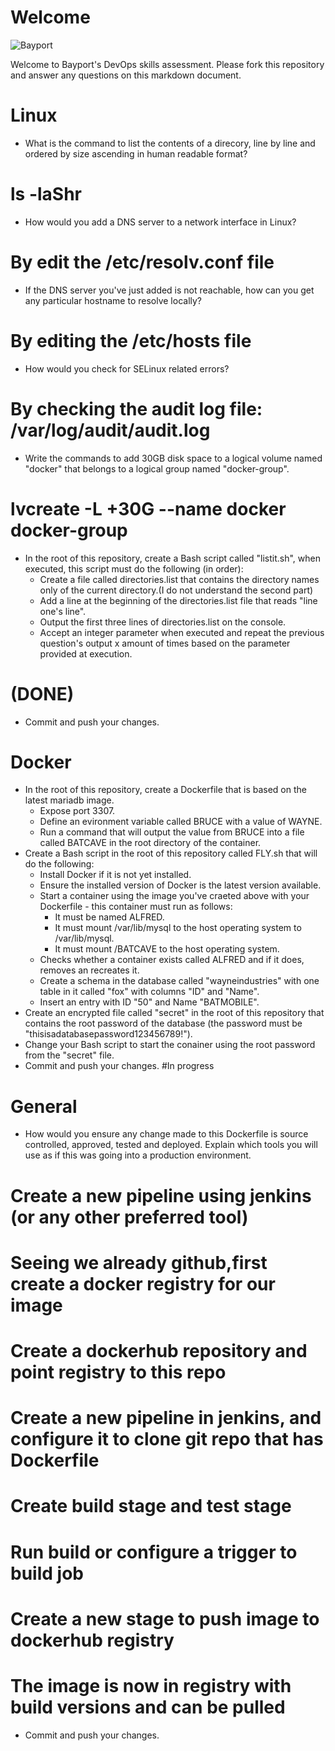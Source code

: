 
# Welcome

![Bayport](/Bayport_Logo.png)

Welcome to Bayport's DevOps skills assessment.
Please fork this repository and answer any questions on this markdown document.

# Linux
* What is the command to list the contents of a direcory, line by line and ordered by size ascending in human readable format?
# ls -laShr
* How would you add a DNS server to a network interface in Linux?
# By edit the /etc/resolv.conf file
* If the DNS server you've just added is not reachable, how can you get any particular hostname to resolve locally? 
# By editing the /etc/hosts file
* How would you check for SELinux related errors?
# By checking the audit log file: /var/log/audit/audit.log
* Write the commands to add 30GB disk space to a logical volume named "docker" that belongs to a logical group named "docker-group".
# lvcreate -L +30G --name docker docker-group
* In the root of this repository, create a Bash script called "listit.sh", when executed, this script must do the following (in order):
    * Create a file called directories.list that contains the directory names only of the current directory.(I do not understand the second part)
    * Add a line at the beginning of the directories.list file that reads "line one's line".
    * Output the first three lines of directories.list on the console.
    * Accept an integer parameter when executed and repeat the previous question's output x amount of times based on the parameter provided at execution.
#   (DONE)
* Commit and push your changes.

# Docker
* In the root of this repository, create a Dockerfile that is based on the latest mariadb image.
    * Expose port 3307.
    * Define an evironment variable called BRUCE with a value of WAYNE.
    * Run a command that will output the value from BRUCE into a file called BATCAVE in the root directory of the container. 
* Create a Bash script in the root of this repository called FLY.sh that will do the following:
    * Install Docker if it is not yet installed.
    * Ensure the installed version of Docker is the latest version available.
    * Start a container using the image you've craeted above with your Dockerfile - this container must run as follows:
        * It must be named ALFRED.
        * It must mount /var/lib/mysql to the host operating system to /var/lib/mysql.
        * It must mount /BATCAVE to the host operating system.
    * Checks whether a container exists called ALFRED and if it does, removes an recreates it.
    * Create a schema in the database called "wayneindustries" with one table in it called "fox" with columns "ID" and "Name".
    * Insert an entry with ID "50" and Name "BATMOBILE".
* Create an encrypted file called "secret" in the root of this repository that contains the root password of the database (the password must be "thisisadatabasepassword123456789!").
* Change your Bash script to start the conainer using the root password from the "secret" file.
* Commit and push your changes.
#In progress

# General
* How would you ensure any change made to this Dockerfile is source controlled, approved, tested and deployed. Explain which tools you will use as if this was going into a production environment.
# Create a new pipeline using jenkins (or any other preferred tool)
# Seeing we already github,first create a docker registry for our image
# Create a dockerhub repository and point registry to this repo
# Create a new pipeline in jenkins, and configure it to clone git repo that has Dockerfile
# Create build stage and test stage
# Run build or configure a trigger to build job
# Create a new stage to push image to dockerhub registry
# The image is now in registry with build versions and can be pulled 

* Commit and push your changes.
